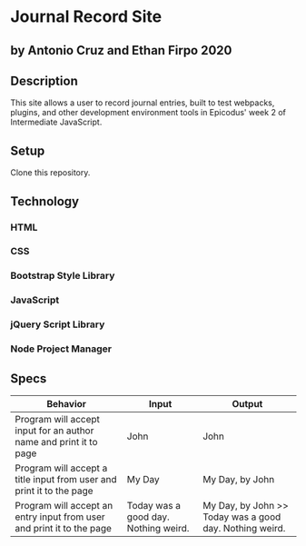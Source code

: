 # Journal Record Site

## by Antonio Cruz and Ethan Firpo 2020

## Description

This site allows a user to record journal entries, built to test webpacks, plugins, and other development environment tools in Epicodus' week 2 of Intermediate JavaScript.

## Setup

Clone this repository.

## Technology

### HTML
### CSS
### Bootstrap Style Library
### JavaScript
### jQuery Script Library
### Node Project Manager

## Specs

|Behavior|Input|Output|
|------|------|------|
|Program will accept input for an author name and print it to page|John|John|
|Program will accept a title input from user and print it to the page|My Day|My Day, by John|
Program will accept an entry input from user and print it to the page|Today was a good day. Nothing weird.|My Day, by John >> Today was a good day. Nothing weird.|